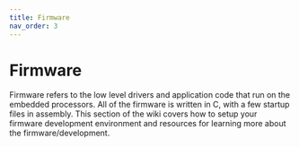 ```yaml
---
title: Firmware
nav_order: 3
---
```


# Firmware
Firmware refers to the low level drivers and application code that run on the embedded processors. All of the firmware is written in C, with a few startup files in assembly. This section of the wiki covers how to setup your firmware development environment and resources for learning more about the firmware/development.